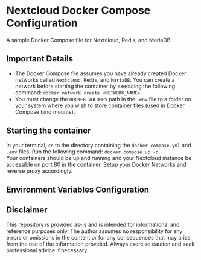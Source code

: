 # Nextcloud Docker Compose Configuration  

A sample Docker Compose file for Nextcloud, Redis, and MariaDB.  

## Important Details  

* The Docker Compose file assumes you have already created Docker networks called ```Nextcloud```, ```Redis```, and ```MariaDB```. You can create a network before starting the container by executing the following command: ```docker network create <NETWORK_NAME>```  
* You must change the ```DOCKER_VOLUMES``` path in the ```.env``` file to a folder on your system where you wish to store container files (used in Docker Compose bind mounts).  

## Starting the container  

In your terminal, ```cd``` to the directory containing the ```docker-compose.yml``` and ```.env``` files. Run the following command: ```docker compose up -d```  
Your containers should be up and running and your Nextcloud instance be accessible on port 80 in the container. Setup your Docker Networks and reverse proxy accordingly.

## Environment Variables Configuration  



## Disclaimer  

This repository is provided as-is and is intended for informational and reference purposes only. The author assumes no responsibility for any errors or omissions in the content or for any consequences that may arise from the use of the information provided. Always exercise caution and seek professional advice if necessary.  
